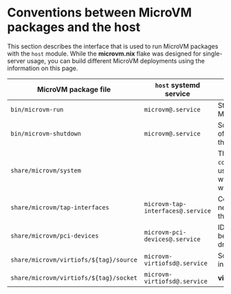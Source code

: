 # Conventions between MicroVM packages and the host

This section describes the interface that is used to run MicroVM
packages with the `host` module. While the **microvm.nix** flake was
designed for single-server usage, you can build different MicroVM
deployments using the information on this page.

| MicroVM package file                   | `host` systemd service            | Description                                                                                                                        |
|----------------------------------------|-----------------------------------|------------------------------------------------------------------------------------------------------------------------------------|
| `bin/microvm-run`                      | `microvm@.service`                | Start script for the main MicroVM process                                                                                          |
| `bin/microvm-shutdown`                 | `microvm@.service`                | Script for graceful shutdown of the MicroVM (ie. triggering the power button)                                                      |
| `share/microvm/system`                 |                                   | The result of `config.system.build.toplevel`, used for comparing versions with `nix store diff-closures` when running `microvm -l` |
| `share/microvm/tap-interfaces`         | `microvm-tap-interfaces@.service` | Contains the names of the tap network interfaces to setup for the proper user.                                                     |
| `share/microvm/pci-devices`            | `microvm-pci-devices@.service`    | IDs of PCI devices that must be bound to the **vfio-pci** driver on the host.                                                      |
| `share/microvm/virtiofs/${tag}/source` | `microvm-virtiofsd@.service`      | Source directory of a **virtiofs** instance by tag                                                                                 |
| `share/microvm/virtiofs/${tag}/socket` | `microvm-virtiofsd@.service`      | **virtiofsd*** socket path by tag                                                                                                  |
